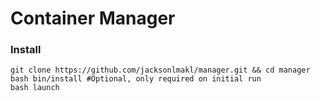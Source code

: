 # Container Manager

### Install
```
git clone https://github.com/jacksonlmakl/manager.git && cd manager
bash bin/install #Optional, only required on initial run
bash launch
```

